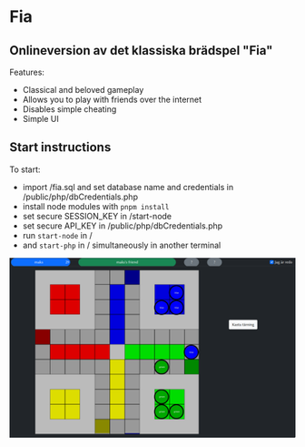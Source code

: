 # Fia
## Onlineversion av det klassiska brädspel "Fia"

Features:
- Classical and beloved gameplay
- Allows you to play with friends over the internet
- Disables simple cheating
- Simple UI

## Start instructions
To start:
- import /fia.sql and set database name and credentials in /public/php/dbCredentials.php
- install node modules with `pnpm install`
- set secure SESSION_KEY in /start-node
- set secure API_KEY in /public/php/dbCredentials.php
- run `start-node` in /
- and `start-php` in / simultaneously in another terminal

![Screenshot of the game](screenshot.png)
